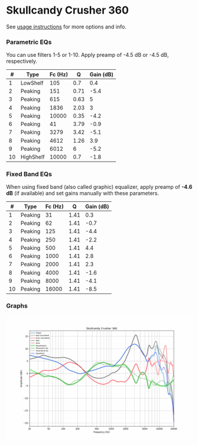 # Skullcandy Crusher 360
See [usage instructions](https://github.com/jaakkopasanen/AutoEq#usage) for more options and info.

### Parametric EQs
You can use filters 1-5 or 1-10. Apply preamp of -4.5 dB or -4.5 dB, respectively.

|   # | Type      |   Fc (Hz) |    Q |   Gain (dB) |
|-----|-----------|-----------|------|-------------|
|   1 | LowShelf  |       105 | 0.7  |         0.4 |
|   2 | Peaking   |       151 | 0.71 |        -5.4 |
|   3 | Peaking   |       615 | 0.63 |         5   |
|   4 | Peaking   |      1836 | 2.03 |         3   |
|   5 | Peaking   |     10000 | 0.35 |        -4.2 |
|   6 | Peaking   |        41 | 3.79 |        -0.9 |
|   7 | Peaking   |      3279 | 3.42 |        -5.1 |
|   8 | Peaking   |      4612 | 1.26 |         3.9 |
|   9 | Peaking   |      6012 | 6    |        -5.2 |
|  10 | HighShelf |     10000 | 0.7  |        -1.8 |

### Fixed Band EQs
When using fixed band (also called graphic) equalizer, apply preamp of **-4.6 dB** (if available) and set gains manually with these parameters.

|   # | Type    |   Fc (Hz) |    Q |   Gain (dB) |
|-----|---------|-----------|------|-------------|
|   1 | Peaking |        31 | 1.41 |         0.3 |
|   2 | Peaking |        62 | 1.41 |        -0.7 |
|   3 | Peaking |       125 | 1.41 |        -4.4 |
|   4 | Peaking |       250 | 1.41 |        -2.2 |
|   5 | Peaking |       500 | 1.41 |         4.4 |
|   6 | Peaking |      1000 | 1.41 |         2.8 |
|   7 | Peaking |      2000 | 1.41 |         2.3 |
|   8 | Peaking |      4000 | 1.41 |        -1.6 |
|   9 | Peaking |      8000 | 1.41 |        -4.1 |
|  10 | Peaking |     16000 | 1.41 |        -8.5 |

### Graphs
![](./Skullcandy%20Crusher%20360.png)
